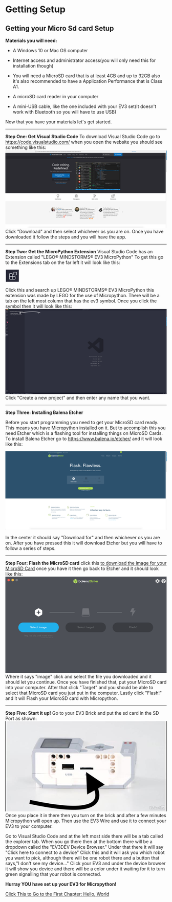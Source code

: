 # Getting Setup

## Getting your Micro Sd card Setup

__Materials you will need:__

- A Windows 10 or Mac OS computer
- Internet access and administrator access(you will only need this for installation though)

- You will need a MicroSD card that is at least 4GB and up to 32GB also it's also recommended to have a Application Performance that is Class A1.

- A microSD card reader in your computer

- A mini-USB cable, like the one included with your EV3 set(It doesn't work with Bluetooth so you will have to use USB)

Now that you have your materials let's get started.

****
**Step One: Get Visual  Studio Code**
To download Visual Studio Code go to https://code.visualstudio.com/ when you open the website you should see something like this:
!["Visual Studio Code download"](images/ScreenShot2020-04-08at1.46.23PM.png)
Click "Download" and then select whichever os you are on. Once you have downloaded it follow the steps and you will have the app. 

****
**Step Two: Get the MicroPython Extension**
Visual Studio Code has an Extension called "LEGO® MINDSTORMS® EV3 MicroPython" To get this go to the Extensions tab on the far left it will look like this:

![](images/ScreenShot2020-04-08at1.55.25PM.png) 

Click this and search up LEGO® MINDSTORMS® EV3 MicroPython this extension was made by LEGO for the use of Micropython. There will be a tab on the left most column that has the ev3 symbol. Once you click the symbol then it will look like this:
![](images/ScreenShot2020-04-08at2.02.58PM.png)
Click "Create a new project" and then enter any name that you want.

****
**Step Three: Installing Balena Etcher**

Before you start programming you need to get your MicroSD card ready. This means you have Micropython installed on it. But to accomplish this you need Etcher which is a flashing tool for installing things on MicroSD Cards.
To install Balena Etcher go to https://www.balena.io/etcher/ and it will look like this:

![](images/ScreenShot2020-04-09at4.28.01PM.png)

In the center it should say "Download for" and then whichever os you are on. After you have pressed this it will download Etcher but you will have to follow a series of steps.

****
**Step Four: Flash the MicroSD card**
click this [to download the image for your MicroSD Card](https://le-www-live-s.legocdn.com/sc/media/files/ev3-micropython/ev3micropythonv100sdcardimage-4b8c8333736fafa1977ee7accbd3338f.zip) once you have it then go back to Etcher and it should look like this:
![](images/ScreenShot2020-04-09at4.42.19PM.png)
Where it says "image" click and select the file you downloaded and it should let you continue. Once you have finished that, put your MicroSD card into your computer. After that click "Target" and you should be able to select that MicroSD card you just put in the computer. Lastly click "Flash!" and it will Flash your MicroSD card with Micropython.
****
**Step Five: Start it up!**
Go to your EV3 Brick and put the sd card in the SD Port as shown:
![](images/ev3brick.jpg)
Once you place it in there then you turn on the brick and after a few minutes  Micropython will open up. Then use the EV3 Wire and use it to connect your EV3 to your computer.

Go to Visual Studio Code and at the left most side there will be a tab called the explorer tab. When you go there then at the bottom there will be a dropdown called the "EV3DEV Device Browser." Under that there it will say "Click here to connect to a device" Click this and it will ask you which robot you want to pick, although there will be one robot there and a button that says,"I don't see my device..." Click your EV3 and under the device browser it will show you device and there will be a color under it waiting for it to turn green signalling that your robot is connected.

**Hurray YOU have set up your EV3 for Micropython!**

[Click This to Go to the First Chapter: Hello, World](First_Program.md)
